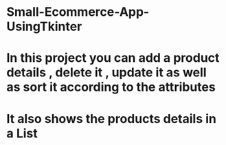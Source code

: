 # Small-Ecommerce-App-UsingTkinter

# In this project you can add a product details , delete it , update it as well as sort it according to the attributes

# It also shows the products details in a List
